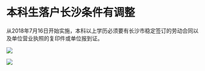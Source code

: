 # 本科生落户长沙条件有调整

从2018年7月16日开始实施，本科以上学历必须要有长沙市稳定签订的劳动合同以及单位营业执照的复印件或单位报到证。


![](https://i.loli.net/2018/07/18/5b4eaab85561d.jpg)


![](https://i.loli.net/2018/07/18/5b4eaacb3ec15.jpg)
